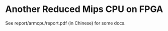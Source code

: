 Another Reduced Mips CPU on FPGA
===========================


See report/armcpu/report.pdf (in Chinese) for some docs.
